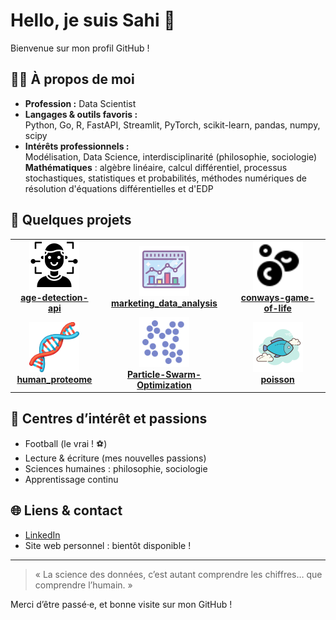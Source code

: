 # Hello, je suis Sahi 👋

Bienvenue sur mon profil GitHub !

## 👨‍💻 À propos de moi

- **Profession :** Data Scientist  
- **Langages & outils favoris :**  
  Python, Go, R, FastAPI, Streamlit, PyTorch, scikit-learn, pandas, numpy, scipy  
- **Intérêts professionnels :**  
  Modélisation, Data Science, interdisciplinarité (philosophie, sociologie)  
  **Mathématiques** : algèbre linéaire, calcul différentiel, processus stochastiques, statistiques et probabilités, méthodes numériques de résolution d'équations différentielles et d'EDP

## 🚀 Quelques projets 

<table>
  <tr>
    <td align="center">
      <a href="https://github.com/sahi-mfg/age-detection-api">
        <img src="https://github.com/sahi-mfg/sahi-mfg/blob/main/assets/age-detection-api.png" width="80" alt="Age Detection API"/><br/>
        <b>age-detection-api</b>
      </a>
    </td>
    <td align="center">
      <a href="https://github.com/sahi-mfg/marketing_data_analysis">
        <img src="https://github.com/sahi-mfg/sahi-mfg/blob/main/assets/marketing_data_analysis.png" width="80" alt="Marketing Data Analysis"/><br/>
        <b>marketing_data_analysis</b>
      </a>
    </td>
    <td align="center">
      <a href="https://github.com/sahi-mfg/conways-game-of-life">
        <img src="https://github.com/sahi-mfg/sahi-mfg/blob/main/assets/conways-game-of-life.png" width="80" alt="Conway's Game of Life"/><br/>
        <b>conways-game-of-life</b>
      </a>
    </td>
  </tr>
  <tr>
    <td align="center">
      <a href="https://github.com/sahi-mfg/human_proteome">
        <img src="https://github.com/sahi-mfg/sahi-mfg/blob/main/assets/human_proteome.png" width="80" alt="Human Proteome"/><br/>
        <b>human_proteome</b>
      </a>
    </td>
    <td align="center">
      <a href="https://github.com/sahi-mfg/Particle-Swarm-Optimization">
        <img src="https://github.com/sahi-mfg/sahi-mfg/blob/main/assets/Particle-Swarm-Optimization.png" width="80" alt="Particle Swarm Optimization"/><br/>
        <b>Particle-Swarm-Optimization</b>
      </a>
    </td>
    <td align="center">
      <a href="https://github.com/sahi-mfg/poisson">
        <img src="https://github.com/sahi-mfg/sahi-mfg/blob/main/assets/poisson.png" width="80" alt="Poisson"/><br/>
        <b>poisson</b>
      </a>
    </td>
  </tr>
</table>

## 🌱 Centres d’intérêt et passions

- Football (le vrai ! ⚽)
- Lecture & écriture (mes nouvelles passions)
- Sciences humaines : philosophie, sociologie
- Apprentissage continu

## 🌐 Liens & contact

- [LinkedIn](https://www.linkedin.com/in/ton-profil) <!-- Remplace ce lien par le tien -->
- Site web personnel : bientôt disponible !

---

> « La science des données, c’est autant comprendre les chiffres… que comprendre l’humain. »

Merci d’être passé·e, et bonne visite sur mon GitHub !

